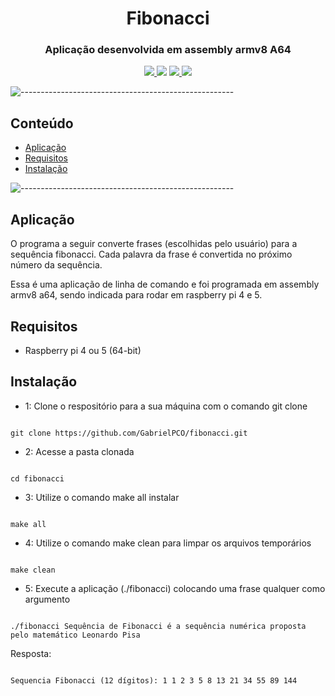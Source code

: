 <h1 align="center">Fibonacci</h1>

<h3 align="center"> Aplicação desenvolvida em assembly armv8 A64 </h3>

</p>
<p align="center">
  <a href="./LICENSE">
    <img src="https://img.shields.io/github/license/GabrielPCO/fibonacci?color=blue">
  </a>
  <img src="https://img.shields.io/badge/contributions-welcome-orange">
  <a href="https://github.com/GabrielPCO/fibonacci/stargazers">
    <img src="https://img.shields.io/github/stars/GabrielPCO/fibonacci">
  </a>
  <a href="https://github.com/GabrielPCO/fibonacci/network">
    <img src="https://img.shields.io/github/forks/GabrielPCO/fibonacci">
  </a>
</p>

![-----------------------------------------------------](https://raw.githubusercontent.com/andreasbm/readme/master/assets/lines/rainbow.png)

## Conteúdo
- [Aplicação](#aplica%C3%A7%C3%A3o)
- [Requisitos](#requisitos)
- [Instalação](#instala%C3%A7%C3%A3o)

![-----------------------------------------------------](https://raw.githubusercontent.com/andreasbm/readme/master/assets/lines/rainbow.png)

## Aplicação
O programa a seguir converte frases (escolhidas pelo usuário) para a sequência fibonacci. Cada palavra da frase é convertida no próximo número da sequência.

Essa é uma aplicação de linha de comando e foi programada em assembly armv8 a64, sendo indicada para rodar em raspberry pi 4 e 5.

## Requisitos
- Raspberry pi 4 ou 5 (64-bit)

## Instalação
- 1: Clone o respositório para a sua máquina com o comando git clone
```

git clone https://github.com/GabrielPCO/fibonacci.git

```

- 2: Acesse a pasta clonada
```

cd fibonacci

```

- 3: Utilize o comando make all instalar
```

make all

```

- 4: Utilize o comando make clean para limpar os arquivos temporários
```

make clean

```

- 5: Execute a aplicação (./fibonacci) colocando uma frase qualquer como argumento
```

./fibonacci Sequência de Fibonacci é a sequência numérica proposta pelo matemático Leonardo Pisa

```

Resposta:
```

Sequencia Fibonacci (12 dígitos): 1 1 2 3 5 8 13 21 34 55 89 144

```

